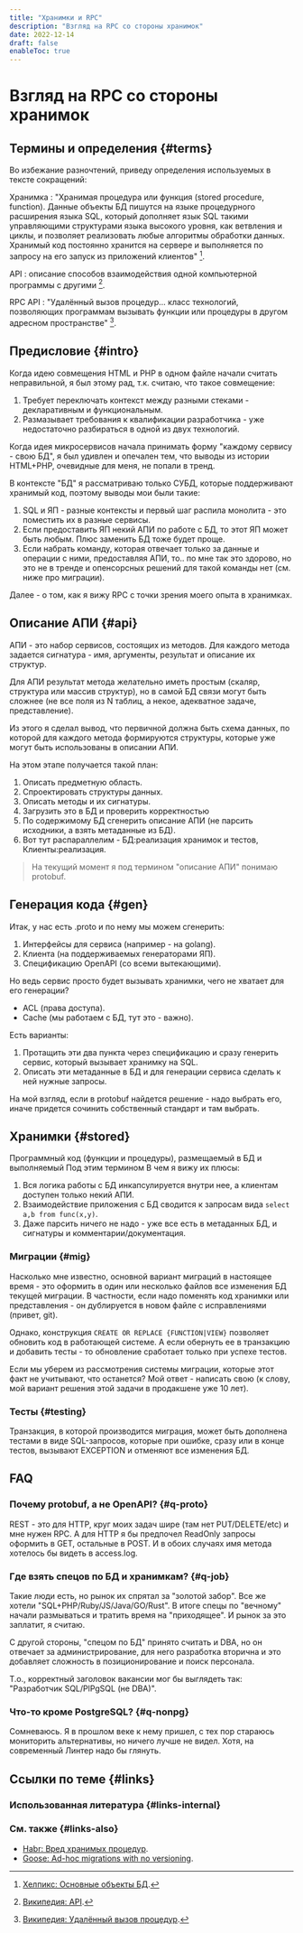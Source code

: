 ```yaml
---
title: "Хранимки и RPC"
description: "Взгляд на RPC со стороны хранимок"
date: 2022-12-14
draft: false
enableToc: true
---
```

# Взгляд на RPC со стороны хранимок

## Термины и определения {#terms}

Во избежание разночтений, приведу определения используемых в тексте сокращений:

Хранимка
: "Хранимая процедура или функция (stored procedure, function). Данные объекты БД пишутся на языке процедурного расширения языка SQL, который дополняет язык SQL такими управляющими структурами языка высокого уровня, как ветвления и циклы, и позволяет реализовать любые алгоритмы обработки данных. Хранимый код постоянно хранится на сервере и выполняется по запросу на его запуск из приложений клиентов" [^1].

API
: описание способов взаимодействия одной компьютерной программы с другими [^2].

RPC API
: "Удалённый вызов процедур... класс технологий, позволяющих программам вызывать функции или процедуры в другом адресном пространстве" [^3].

## Предисловие {#intro}

Когда идею совмещения HTML и PHP в одном файле начали считать неправильной, я был этому рад, т.к. считаю, что такое совмещение:
1. Требует переключать контекст между разными стеками - декларативным и функциональным.
2. Размазывает требования к квалификации разработчика - уже недостаточно разбираться в одной из двух технологий.

Когда идея микросервисов начала принимать форму "каждому сервису - свою БД", я был удивлен и опечален тем, что выводы из истории HTML+PHP, очевидные для меня, не попали в тренд.

В контексте "БД" я рассматриваю только СУБД, которые поддерживают хранимый код, поэтому выводы мои были такие:

1. SQL и ЯП - разные контексты и первый шаг распила монолита - это поместить их в разные сервисы.
2. Если предоставить ЯП некий АПИ по работе с БД, то этот ЯП может быть любым. Плюс заменить БД тоже будет проще.
3. Если набрать команду, которая отвечает только за данные и операции с ними, предоставляя АПИ, то.. по мне так это здорово, но это не в тренде и опенсорсных решений для такой команды нет (см. ниже про миграции).

Далее - о том, как я вижу RPC с точки зрения моего опыта в хранимках.

## Описание АПИ {#api}

АПИ - это набор сервисов, состоящих из методов. Для каждого метода задается сигнатура - имя, аргументы, результат и описание их структур.

Для АПИ результат метода желательно иметь простым (скаляр, структура или массив структур), но в самой БД связи могут быть сложнее (не все поля из N таблиц, а некое, адекватное задаче, представление).

Из этого я сделал вывод, что первичной должна быть схема данных, по которой для каждого метода формируются структуры, которые уже могут быть использованы в описании АПИ.

На этом этапе получается такой план:

1. Описать предметную область.
2. Спроектировать структуры данных.
3. Описать методы и их сигнатуры.
4. Загрузить это в БД и проверить корректностью
5. По содержимому БД сгенерить описание АПИ (не парсить исходники, а взять метаданные из БД).
6. Вот тут распараллелим - БД:реализация хранимок и тестов, Клиенты:реализация.

> На текущий момент я под термином "описание АПИ" понимаю protobuf.

## Генерация кода {#gen}

Итак, у нас есть .proto и по нему мы можем сгенерить:

1. Интерфейсы для сервиса (например - на golang).
2. Клиента (на поддерживаемых генераторами ЯП).
3. Спецификацию OpenAPI (со всеми вытекающими).

Но ведь сервис просто будет вызывать хранимки, чего не хватает для его генерации?

* ACL (права доступа).
* Cache (мы работаем с БД, тут это - важно).

Есть варианты:

1. Протащить эти два пункта через спецификацию и сразу генерить сервис, который вызывает хранимку на SQL.
2. Описать эти метаданные в БД и для генерации сервиса сделать к ней нужные запросы.

На мой взгляд, если в protobuf найдется решение - надо выбрать его, иначе придется сочинить собственный стандарт и там выбрать.

## Хранимки {#stored}

Программный код (функции и процедуры), размещаемый в БД и выполняемый  Под этим термином 
В чем я вижу их плюсы:

1. Вся логика работы с БД инкапсулируется внутри нее, а клиентам доступен только некий АПИ.
2. Взаимодействие приложения с БД сводится к запросам вида `select a,b from func(x,y)`.
3. Даже парсить ничего не надо - уже все есть в метаданных БД, и сигнатуры и комментарии/документация.

### Миграции {#mig}

Насколько мне известно, основной вариант миграций в настоящее время - это оформить в один или несколько файлов все изменения БД текущей миграции. В частности, если надо поменять код хранимки или представления - он дублируется в новом файле с исправлениями (привет, git).

Однако, конструкция `CREATE OR REPLACE {FUNCTION|VIEW}` позволяет обновить код в работающей системе. А если обернуть ее в транзакцию и добавить тесты - то обновление сработает только при успехе тестов.

Если мы уберем из рассмотрения системы миграции, которые этот факт не учитывают, что останется?
Мой ответ - написать свою (к слову, мой вариант решения этой задачи в продакшене уже 10 лет).

### Тесты {#testing}

Транзакция, в которой производится миграция, может быть дополнена тестами в виде SQL-запросов, которые при ошибке, сразу или в конце тестов, вызывают EXCEPTION и отменяют все изменения БД. 

## FAQ

### Почему protobuf, а не OpenAPI? {#q-proto}

REST - это для HTTP, круг моих задач шире (там нет PUT/DELETE/etc) и мне нужен RPC. А для HTTP я бы предпочел ReadOnly запросы оформить в GET, остальные в POST. И в обоих случаях имя метода хотелось бы видеть в access.log.

### Где взять спецов по БД и хранимкам? {#q-job}

Такие люди есть, но рынок их спрятал за "золотой забор". Все же хотели "SQL+PHP/Ruby/JS/Java/GO/Rust". В итоге спецы по "вечному" начали размываться и тратить время на "приходящее". И рынок за это заплатит, я считаю. 

С другой стороны, "спецом по БД" принято считать и DBA, но он отвечает за администрирование, для него разработка вторична и это добавляет сложность в позиционирование и поиск персонала.

Т.о., корректный заголовок вакансии мог бы выглядеть так: "Разработчик SQL/PlPgSQL (не DBA)".

### Что-то кроме PostgreSQL? {#q-nonpg}

Сомневаюсь. Я в прошлом веке к нему пришел, с тех пор стараюсь мониторить альтернативы, но ничего лучше не видел. Хотя, на современный Линтер надо бы глянуть.

## Ссылки по теме {#links}

### Использованная литература {#links-internal}

[^1]: [Хелпикс: Основные объекты БД](https://helpiks.org/4-104016.html).
[^2]: [Википедия: API](https://ru.wikipedia.org/wiki/API).
[^3]: [Википедия: Удалённый вызов процедур](https://ru.wikipedia.org/wiki/Удалённый_вызов_процедур).

### См. также {#links-also}

* [Habr: Вред хранимых процедур](https://habr.com/ru/company/ruvds/blog/517302/).
* [Goose: Ad-hoc migrations with no versioning](https://pressly.github.io/goose/blog/2021/no-version-migrations/).
